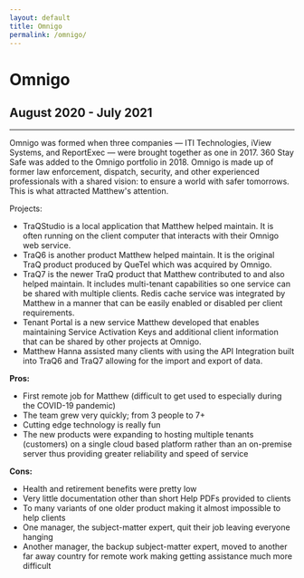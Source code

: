 ```yaml
---
layout: default
title: Omnigo
permalink: /omnigo/
---
```

# Omnigo
## August 2020 - July 2021
<hr class="hr-plain">

Omnigo was formed when three companies — ITI Technologies, iView Systems, and ReportExec — were brought together as one in 2017. 360 Stay Safe was added to the Omnigo portfolio in 2018. Omnigo is made up of former law enforcement, dispatch, security, and other experienced professionals with a shared vision: to ensure a world with safer tomorrows. This is what attracted Matthew's attention.

Projects:  
- TraQStudio is a local application that Matthew helped maintain. It is often running on the client computer that interacts with their Omnigo web service.
- TraQ6 is another product Matthew helped maintain. It is the original TraQ product produced by QueTel which was acquired by Omnigo.
- TraQ7 is the newer TraQ product that Matthew contributed to and also helped maintain. It includes multi-tenant capabilities so one service can be shared with multiple clients. Redis cache service was integrated by Matthew in a manner that can be easily enabled or disabled per client requirements.
- Tenant Portal is a new service Matthew developed that enables maintaining Service Activation Keys and additional client information that can be shared by other projects at Omnigo.
- Matthew Hanna assisted many clients with using the API Integration built into TraQ6 and TraQ7 allowing for the import and export of data.

**Pros:**
* First remote job for Matthew (difficult to get used to especially during the COVID-19 pandemic)
* The team grew very quickly; from 3 people to 7+
* Cutting edge technology is really fun
* The new products were expanding to hosting multiple tenants (customers) on a single cloud based platform rather than an on-premise server thus providing greater reliability and speed of service

**Cons:**
* Health and retirement benefits were pretty low
* Very little documentation other than short Help PDFs provided to clients
* To many variants of one older product making it almost impossible to help clients
* One manager, the subject-matter expert, quit their job leaving everyone hanging
* Another manager, the backup subject-matter expert, moved to another far away country for remote work making getting assistance much more difficult